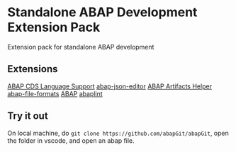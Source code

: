 # Standalone ABAP Development Extension Pack

Extension pack for standalone ABAP development

## Extensions

[ABAP CDS Language Support](https://marketplace.visualstudio.com/items?itemName=hudakf.cds)
[abap-json-editor](https://marketplace.visualstudio.com/items?itemName=larshp.abap-json-editor)
[ABAP Artifacts Helper](https://marketplace.visualstudio.com/items?itemName=larshp.vscode-abap-artifacts)
[abap-file-formats](https://marketplace.visualstudio.com/items?itemName=larshp.vscode-abap-file-formats)
[ABAP](https://marketplace.visualstudio.com/items?itemName=larshp.vscode-abap)
[abaplint](https://marketplace.visualstudio.com/items?itemName=larshp.vscode-abaplint)

## Try it out

On local machine, do `git clone https://github.com/abapGit/abapGit`, open the folder in vscode, and open an abap file.
